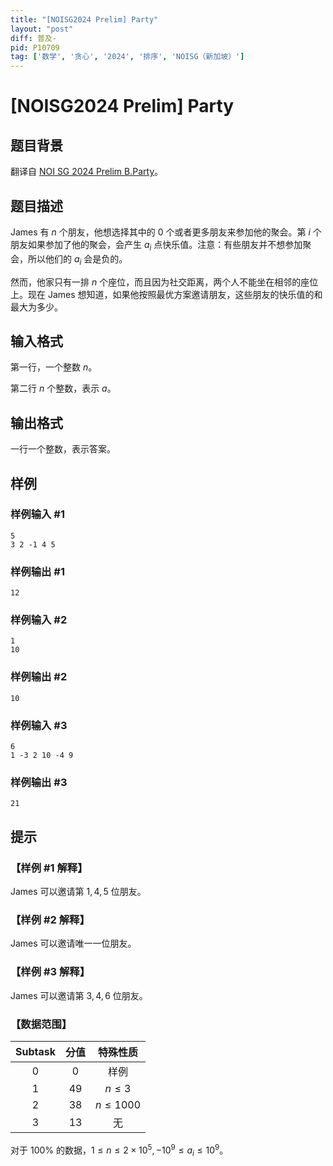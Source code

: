 ```yaml
---
title: "[NOISG2024 Prelim] Party"
layout: "post"
diff: 普及-
pid: P10709
tag: ['数学', '贪心', '2024', '排序', 'NOISG（新加坡）']
---
```

# [NOISG2024 Prelim] Party
## 题目背景

翻译自 [NOI SG 2024 Prelim B.Party](https://github.com/noisg/noi-2024-prelim)。
## 题目描述

James 有 $n$ 个朋友，他想选择其中的 $0$ 个或者更多朋友来参加他的聚会。第 $i$ 个朋友如果参加了他的聚会，会产生 $a_i$ 点快乐值。注意：有些朋友并不想参加聚会，所以他们的 $a_i$ 会是负的。

然而，他家只有一排 $n$ 个座位，而且因为社交距离，两个人不能坐在相邻的座位上。现在 James 想知道，如果他按照最优方案邀请朋友，这些朋友的快乐值的和最大为多少。
## 输入格式

第一行，一个整数 $n$。

第二行 $n$ 个整数，表示 $a$。
## 输出格式

一行一个整数，表示答案。
## 样例

### 样例输入 #1
```
5
3 2 -1 4 5
```
### 样例输出 #1
```
12
```
### 样例输入 #2
```
1
10
```
### 样例输出 #2
```
10
```
### 样例输入 #3
```
6
1 -3 2 10 -4 9
```
### 样例输出 #3
```
21
```
## 提示

### 【样例 #1 解释】

James 可以邀请第 $1,4,5$ 位朋友。


### 【样例 #2 解释】

James 可以邀请唯一一位朋友。


### 【样例 #3 解释】

James 可以邀请第 $3,4,6$ 位朋友。


### 【数据范围】

|$\text{Subtask}$|分值|特殊性质|
|:-:|:-:|:-:|
|$0$|$0$|样例|
|$1$|$49$|$n\le 3$|
|$2$|$38$|$n\le 1000$|
|$3$|$13$|无|

对于 $100\%$ 的数据，$1 \le n \le 2 \times 10^5,-10^9 \le a_i \le 10^9$。

